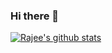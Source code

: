 ### Hi there 👋

<!--
**iamrajee/iamrajee** is a ✨ _special_ ✨ repository because its `README.md` (this file) appears on your GitHub profile.

Here are some ideas to get you started:

- 🔭 I’m currently working on ...
- 🌱 I’m currently learning ...
- 👯 I’m looking to collaborate on ...
- 🤔 I’m looking for help with ...
- 💬 Ask me about ...
- 📫 How to reach me: ...
- 😄 Pronouns: ...
- ⚡ Fun fact: ...
-->
[![Rajee's github stats](https://github-readme-stats.vercel.app/api?username=iamrajee)](https://github.com/anuraghazra/github-readme-stats)
